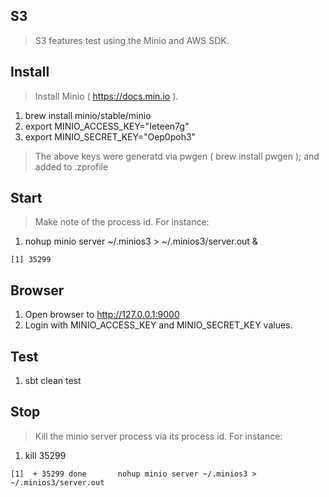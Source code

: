 S3
--
>S3 features test using the Minio and AWS SDK.

Install
-------
>Install Minio ( https://docs.min.io ).
1. brew install minio/stable/minio
2. export MINIO_ACCESS_KEY="Ieteen7g"
3. export MINIO_SECRET_KEY="Oep0poh3"
>The above keys were generatd via pwgen ( brew install pwgen ); and added to .zprofile

Start
-----
>Make note of the process id.
>For instance:
1. nohup minio server ~/.minios3 > ~/.minios3/server.out &
```
[1] 35299
```

Browser
-------
1. Open browser to http://127.0.0.1:9000
2. Login with MINIO_ACCESS_KEY and MINIO_SECRET_KEY values.

Test
----
1. sbt clean test

Stop
----
>Kill the minio server process via its process id.
>For instance:
1. kill 35299
```
[1]  + 35299 done       nohup minio server ~/.minios3 > ~/.minios3/server.out
```